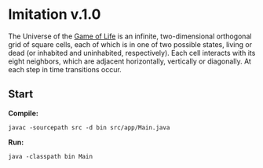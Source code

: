 # Imitation v.1.0
The Universe of the [Game of Life](https://en.wikipedia.org/wiki/Conway%27s_Game_of_Life) is an infinite, two-dimensional orthogonal grid of square cells, each of which is in one of two possible states, living or dead (or inhabited and uninhabited, respectively). Each cell interacts with its eight neighbors, which are adjacent horizontally, vertically or diagonally. At each step in time transitions occur.

## Start
**Compile:**

    javac -sourcepath src -d bin src/app/Main.java

**Run:**

    java -classpath bin Main

<!--## Demo
![Demo](https://i.ibb.co/XYJRtDn/imitation.gif)-->
